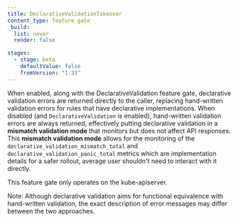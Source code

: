 ```yaml
---
title: DeclarativeValidationTakeover
content_type: feature_gate
_build:
  list: never
  render: false

stages:
  - stage: beta
    defaultValue: false
    fromVersion: "1.33"
---
```

When enabled, along with the DeclarativeValidation
feature gate, declarative validation errors are returned directly to the caller,
replacing hand-written validation errors for rules that have declarative implementations.
When disabled (and `DeclarativeValidation` is enabled), hand-written validation errors are always returned,
effectively putting declarative validation in a __mismatch validation mode__ that monitors but does not affect API responses.
This __mismatch validation mode__  allows for the monitoring of the `declarative_validation_mismatch_total`
and `declarative_validation_panic_total` metrics which are implementation details for a safer rollout,
average user shouldn't need to interact with it directly.

This feature gate only operates on the kube-apiserver.

Note: Although declarative validation aims for functional equivalence with hand-written validation,
the exact description of error messages may differ between the two approaches.
